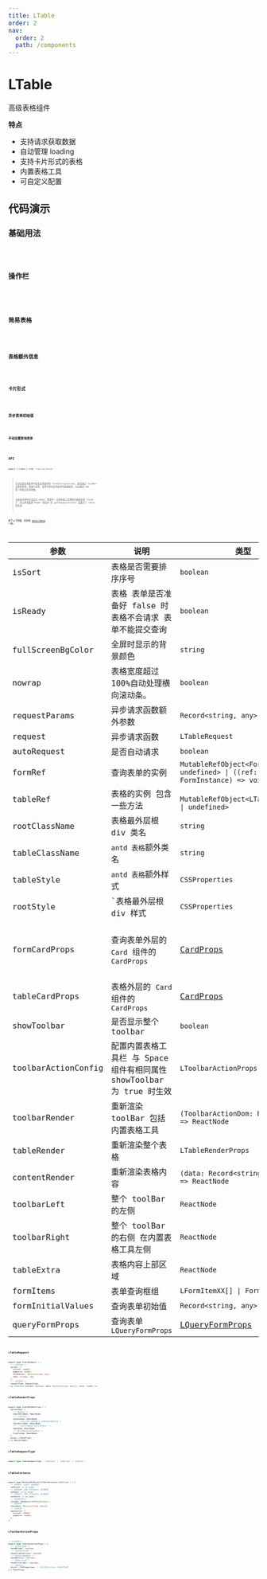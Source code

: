 ```yaml
---
title: LTable
order: 2
nav:
  order: 2
  path: /components
---
```


# LTable

高级表格组件

**特点**

- 支持请求获取数据
- 自动管理 loading
- 支持卡片形式的表格
- 内置表格工具
- 可自定义配置

## 代码演示

### 基础用法

 <code src='./demos/Demo5.tsx' background="#f5f5f5">

### 操作栏

 <code src='./demos/Demo1.tsx' background="#f5f5f5">

### 简易表格

 <code src='./demos/Demo2.tsx' background="#f5f5f5">

### 表格额外信息

 <code src='./demos/Demo3.tsx' background="#f5f5f5">

### 卡片形式

 <code src='./demos/Demo6.tsx' background="#f5f5f5">
 
 ### 异步表单初始值

 <code src='./demos/Demo4.tsx' background="#f5f5f5">

### 手动设置查询表单

 <code src='./demos/Demo7.tsx' background="#f5f5f5">

## API

```ts
import { LTable } from 'lighting-design';
```

> 手动设置查询表单不改变查询表单的 formInitialValues，而是通过 formRef 设置表单值，再进行查询，这样不影响查询表单的重置操作。比如通过 URL 带一些默认查询参数。
>
> 当表格全屏时无法显示 Modal 等组件? 全屏本质上是把你的表格区域 fixed 了，所以你需要把 Modal 等组件 的 getPopupContainer 设置为了 table 的区域

除了以下参数，其余和 [antd.Table](https://4x.ant.design/components/table-cn/#API) 一样。

<!-- | fillSpace | 表格外层 div 是否占满剩余空间 | `boolean` | `false` | -->

| 参数 | 说明 | 类型 | 默认值 |
| --- | --- | --- | --- |
| isSort | 表格是否需要排序序号 | `boolean` | `false` |
| isReady | 表格 表单是否准备好 false 时表格不会请求 表单不能提交查询 | `boolean` | `true` |
| fullScreenBgColor | 全屏时显示的背景颜色 | `string` | `#fff` |
| nowrap | 表格宽度超过 100%自动处理横向滚动条。 | `boolean` | `true` |
| requestParams | 异步请求函数额外参数 | `Record<string, any>` | `-` |
| request | 异步请求函数 | `LTableRequest` | `-` |
| autoRequest | 是否自动请求 | `boolean` | `true` |
| formRef | 查询表单的实例 | `MutableRefObject<FormInstance \| undefined> \| ((ref: FormInstance) => void)` | `-` |
| tableRef | 表格的实例 包含一些方法 | ` MutableRefObject<LTableInstance \| undefined>` | `-` |
| rootClassName | 表格最外层根 div 类名 | `string` | `-` |
| tableClassName | `antd 表格`额外类名 | `string` | `-` |
| tableStyle | `antd 表格`额外样式 | `CSSProperties` | `-` |
| rootStyle | `表格最外层根 div 样式 | `CSSProperties` | `-` |
| formCardProps | 查询表单外层的 `Card` 组件的 `CardProps` | [CardProps](https://4x.ant.design/components/card-cn/#API) | `{style:{ borderRadius: 0 },bodyStyle:{paddingBottom: 0, marginBottom: 16}}` |
| tableCardProps | 表格外层的 `Card` 组件的 `CardProps` | [CardProps](https://4x.ant.design/components/card-cn/#API) | `{style:{ borderRadius: 0 }}` |
| showToolbar | 是否显示整个 toolbar | `boolean` | `true` |
| toolbarActionConfig | 配置内置表格工具栏 与 Space 组件有相同属性 showToolbar 为 true 时生效 | `LToolbarActionProps` | `-` |
| toolbarRender | 重新渲染 toolBar 包括内置表格工具 | `(ToolbarActionDom: ReactNode) => ReactNode` | `-` |
| tableRender | 重新渲染整个表格 | `LTableRenderProps` | `-` |
| contentRender | 重新渲染表格内容 | `(data: Record<string, any>[]) => ReactNode` | `-` |
| toolbarLeft | 整个 toolBar 的左侧 | `ReactNode` | `-` |
| toolbarRight | 整个 toolBar 的右侧 在内置表格工具左侧 | `ReactNode` | `-` |
| tableExtra | 表格内容上部区域 | `ReactNode` | `-` |
| formItems | 表单查询框组 | `LFormItemXX[] \| Form.Item[]` | `-` |
| formInitialValues | 查询表单初始值 | `Record<string, any>` | `-` |
| queryFormProps | 查询表单`LQueryFormProps` | [LQueryFormProps](/components/form/query-form) | `-` |

### LTableRequest

```ts
export type LTableRequest = (
  /** 请求参数 */
  params: {
    current: number;
    pageSize: number;
    formValues?: Record<string, any>;
    [key: string]: any;
  },
  /** 请求类型 */
  requestType: RequestType,
) => Promise<{ success: boolean; data: Record<string, any>[]; total: number }>;
```

### LTableRenderProps

```ts
export type LTableRenderProps = (
  optionsDom: {
    /** 表单dom */
    searchFormDom: ReactNode;
    /** 工具栏dom */
    toolbarDom: ReactNode;
    /**   table内容上面额外Dom 如果没有配置则没有 */
    tableExtraDom: ReactNode;
    /**   table主体Dom 包含工具栏Dom  */
    tableDom: ReactNode;
    /** 整个表格Dom包含全部Dom */
    finallyDom: ReactNode;
  },
  props: LTableProps,
) => ReactElement;
```

### LTableRequestType

```ts
export type LTableRequestType = 'onSearch' | 'onReload' | 'onReset';
```

### LTableInstance

```ts
export type MutableRefObject<LTableInstance|undefined > = {
  // 根据条件，当前页、刷新数据
  onReload: () => void;
  // 重置数据，从第一页开始显示、查询数据
  onReset: () => void;
  // 根据条件，从第一页开始显示、查询数据
  onSearch: () => void;
  // 表格根标签div
  rootRef: RefObject<HTMLDivElement>;
  // 表格数据
  tableData: Record<string, any>[];
  // 页码信息
  pagination: {
    current: number;
    pageSize: number;
  };
};
```

### LToolbarActionProps

```ts
// 默认都显示
export type LToolbarActionProps = {
  /** 是否显示刷新 */
  showReload?: boolean;
  /** 是否显示列设置 */
  showColumnSetting?: boolean;
  /** 是否显示表格密度 */
  showDensity?: boolean;
  /** 是否显示全屏 */
  showFullscreen?: boolean;
  /** 图标样式 */
  style?: CSSProperties; // 默认字体大小16px 字体颜色黑色
} & SpaceProps;
```
